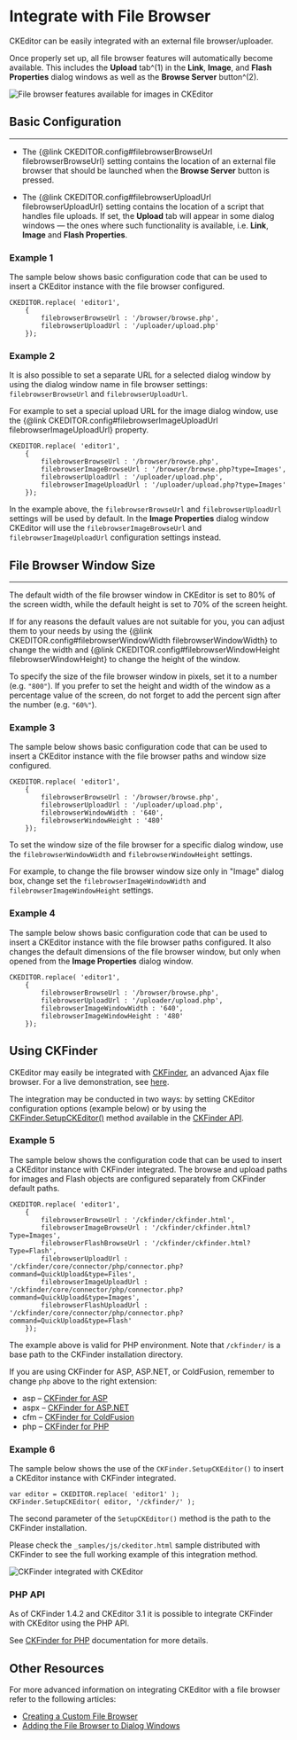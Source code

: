 # Integrate with File Browser

CKEditor can be easily integrated with an external file
browser/uploader.

Once properly set up, all file browser features will automatically
become available. This includes the **Upload** tab^(1) in the **Link**,
**Image**, and **Flash Properties** dialog windows as well as the
**Browse Server** button^(2).

![File browser features available for images in CKEditor](guides/dev_file_browse_upload/image_dialog_browser_upload.png)

## Basic Configuration
-------------------

 * The {@link CKEDITOR.config#filebrowserBrowseUrl filebrowserBrowseUrl} setting contains the location of an external file browser that should be
launched when the **Browse Server** button is pressed.

 * The {@link CKEDITOR.config#filebrowserUploadUrl filebrowserUploadUrl} setting contains the location of a script that handles file uploads. If
set, the **Upload** tab will appear in some dialog windows — the ones
where such functionality is available, i.e. **Link**, **Image** and
**Flash Properties**.

### Example 1

The sample below shows basic configuration code that can be used to
insert a CKEditor instance with the file browser configured.

    CKEDITOR.replace( 'editor1',
        {
            filebrowserBrowseUrl : '/browser/browse.php',
            filebrowserUploadUrl : '/uploader/upload.php'
        });

### Example 2

It is also possible to set a separate URL for a selected dialog window
by using the dialog window name in file browser settings:
`filebrowserBrowseUrl` and
`filebrowserUploadUrl`.

For example to set a special upload URL for the image dialog window, use
the {@link CKEDITOR.config#filebrowserImageUploadUrl filebrowserImageUploadUrl}
property.

    CKEDITOR.replace( 'editor1',
        {
            filebrowserBrowseUrl : '/browser/browse.php',
            filebrowserImageBrowseUrl : '/browser/browse.php?type=Images',
            filebrowserUploadUrl : '/uploader/upload.php',
            filebrowserImageUploadUrl : '/uploader/upload.php?type=Images'
        });

In the example above, the `filebrowserBrowseUrl` and `filebrowserUploadUrl` settings
will be used by default. In the **Image Properties** dialog window CKEditor will
use the `filebrowserImageBrowseUrl` and `filebrowserImageUploadUrl` configuration settings instead.

## File Browser Window Size
--------------------------------------------------------------------------------------------------------

The default width of the file browser window in CKEditor is set to 80%
of the screen width, while the default height is set to 70% of the
screen height.

If for any reasons the default values are not suitable for you, you can
adjust them to your needs by using the {@link CKEDITOR.config#filebrowserWindowWidth filebrowserWindowWidth}
to change the width and {@link CKEDITOR.config#filebrowserWindowHeight filebrowserWindowHeight} to change the height of the window.

To specify the size of the file browser window in pixels, set it to a
number (e.g. `"800"`). If you prefer to set the height and width of the
window as a percentage value of the screen, do not forget to add the
percent sign after the number (e.g. `"60%"`).

### Example 3

The sample below shows basic configuration code that can be used to
insert a CKEditor instance with the file browser paths and window size
configured.

    CKEDITOR.replace( 'editor1',
        {
            filebrowserBrowseUrl : '/browser/browse.php',
            filebrowserUploadUrl : '/uploader/upload.php',
            filebrowserWindowWidth : '640',
            filebrowserWindowHeight : '480'
        });

To set the window size of the file browser for a specific dialog window,
use the `filebrowserWindowWidth` and
`filebrowserWindowHeight` settings.

For example, to change the file browser window size only in "Image"
dialog box, change set the `filebrowserImageWindowWidth` and
`filebrowserImageWindowHeight` settings.

### Example 4

The sample below shows basic configuration code that can be used to
insert a CKEditor instance with the file browser paths configured. It
also changes the default dimensions of the file browser window, but only
when opened from the **Image Properties** dialog window.

    CKEDITOR.replace( 'editor1',
        {
            filebrowserBrowseUrl : '/browser/browse.php',
            filebrowserUploadUrl : '/uploader/upload.php',
            filebrowserImageWindowWidth : '640',
            filebrowserImageWindowHeight : '480'
        });

## Using CKFinder

CKEditor may easily be integrated with [CKFinder](http://ckfinder.com),
an advanced Ajax file browser. For a live demonstration, see
[here](http://ckfinder.com/demo).

The integration may be conducted in two ways: by setting CKEditor
configuration options (example below) or by using the
[CKFinder.SetupCKEditor()]([http://docs.cksource.com/ckfinder_2.x_api/symbols/CKFinder.html#.setupCKEditor)
method available in the [CKFinder API](http://docs.cksource.com/ckfinder_2.x_api/).

### Example 5

The sample below shows the configuration code that can be used to insert
a CKEditor instance with CKFinder integrated. The browse and upload
paths for images and Flash objects are configured separately from
CKFinder default paths.

    CKEDITOR.replace( 'editor1',
        {
            filebrowserBrowseUrl : '/ckfinder/ckfinder.html',
            filebrowserImageBrowseUrl : '/ckfinder/ckfinder.html?Type=Images',
            filebrowserFlashBrowseUrl : '/ckfinder/ckfinder.html?Type=Flash',
            filebrowserUploadUrl : '/ckfinder/core/connector/php/connector.php?command=QuickUpload&type=Files',
            filebrowserImageUploadUrl : '/ckfinder/core/connector/php/connector.php?command=QuickUpload&type=Images',
            filebrowserFlashUploadUrl : '/ckfinder/core/connector/php/connector.php?command=QuickUpload&type=Flash'
        });

The example above is valid for PHP environment. Note that `/ckfinder/`
is a base path to the CKFinder installation directory.

If you are using CKFinder for ASP, ASP.NET, or ColdFusion, remember to
change `php` above to the right extension:

-   asp – [CKFinder for
    ASP](CKFinder/Developers_Guide/ASP/CKEditor_Integration)
-   aspx – [CKFinder for
    ASP.NET](CKFinder/Developers_Guide/ASP.NET/CKEditor_Integration)
-   cfm – [CKFinder for
    ColdFusion](CKFinder/Developers_Guide/ColdFusion/CKEditor_Integration)
-   php – [CKFinder for
    PHP](CKFinder/Developers_Guide/PHP/CKEditor_Integration)

### Example 6

The sample below shows the use of the `CKFinder.SetupCKEditor()` to
insert a CKEditor instance with CKFinder integrated.

    var editor = CKEDITOR.replace( 'editor1' );
    CKFinder.SetupCKEditor( editor, '/ckfinder/' );

The second parameter of the `SetupCKEditor()` method is the path to the
CKFinder installation.

Please check the `_samples/js/ckeditor.html` sample distributed with
CKFinder to see the full working example of this integration method.

![CKFinder integrated with CKEditor](guides/dev_file_browse_upload/ckeditor_with_ckfinder.png "CKFinder integrated with CKEditor")

### PHP API

As of CKFinder 1.4.2 and CKEditor 3.1 it is possible to integrate
CKFinder with CKEditor using the PHP API.

See [CKFinder for PHP](http://docs.cksource.com/CKFinder_2.x/Developers_Guide/PHP/CKEditor_Integration#PHP)
documentation for more details.

## Other Resources

For more advanced information on integrating CKEditor with a file
browser refer to the following articles:

-   [Creating a Custom File Browser](#!/guide/dev_file_browser_api)
-   [Adding the File Browser to Dialog Windows](#!/guide/dev_dialog_add_file_browser)
